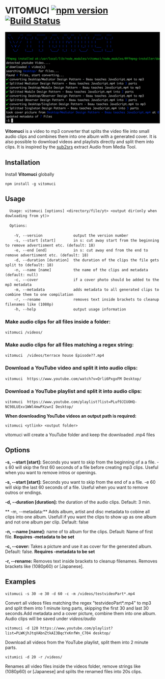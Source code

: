 
# VITOMUCI [![npm version](https://badge.fury.io/js/vitomuci.svg)](https://badge.fury.io/js/vitomuci) [![Build Status](https://travis-ci.org/jufabeck2202/vitomuci.svg?branch=master)](https://travis-ci.org/jufabeck2202/vitomuci)
![](https://raw.githubusercontent.com/jufabeck2202/vitomuci/master/picture.png)

**Vitomuci** is a video to mp3 converter that splits the video file into small audio clips and combines them into one album with a generated cover. It is also possible to download videos and playlists directly and split them into clips.
It is inspired by the [sub2srs](http://subs2srs.sourceforge.net/#extract_audio) extract Audio from Media Tool.
## Installation
Install **Vitomuci** globally

```shell
npm install -g vitomuci
```
## Usage
```shell
  Usage: vitomuci [options] <directory/file/yt> <output dir(only when dowloading from yt)>

  Options:

    -V, --version              output the version number
    -s, --start [start]        in s: cut away start from the beginning to remove advertisment etc. (default: 18)
    -e, --end [end]            in s: cut away end from the end to remove advertisment etc. (default: 18)
    -d, --duration [duration]  the duration of the clips the file gets split to (default: 18)
    -n, --name [name]          the name of the clips and metadata (default: null)
    -c, --cover                if a cover photo should be added to the mp3 metadata
    -m, --metadata             adds metadata to all generated clips to combine them to one compilation
    -r, --rename               removes text inside brackets to cleanup filenames like (1080p)
    -h, --help                 output usage information
```
### Make audio clips for all files inside a folder:
```shell
vitomuci /videos/
```
### Make audio clips for all files matching a regex string:
```shell
vitomuci  /videos/terrace house Episode??.mp4
```

### Download a YouTube video and split it into audio clips:
```shell
vitomuci  https://www.youtube.com/watch?v=Qrli6PxgxFM Desktop/
```
### Download a YouTube playlist and split it into audio clips:
```shell
vitomuci  https://www.youtube.com/playlist?list=PLuf9JIUOHQ-NC98LUExv1WWl4mwPXzwnI Desktop/
```
**When downloading YouTube videos an output path is required:** 
```shell
vitomuci <ytlink> <output folder>

```
vitomuci will create a YouTube folder and keep the downloaded .mp4 files 

## Options
**-s, --start [start]:** Seconds you want to skip from the beginning of a a file. -s 60 will skip the first 60 seconds of a file before creating mp3 clips. Useful when you want to remove intros or openings.

**-s, --start [start]:** Seconds you want to skip from the end of a a file. -e 60 will skip the last 60 seconds of a file. Useful when you want to remove outros or endings.

**-d, --duration [duration]:** the duration of the audio clips. Default: 3 min.

** -m, --metadata:** Adds album, artist and disc metadata to cobine all clips into one album. Usefull if you want the clips to show up as one album and not one album per clip. Default: false

**-n, --name [name]:** name of to album for the clips. Default: Name of first file. **Requires -metadata to be set**

**-c, --cover:** Takes a picture and use it as cover for the generated album. Default: false. **Requires -metadata to be set**

**-r, --rename:** Removes text inside brackets to cleanup filenames. Removes brackets like (1080p60) or [Japanese]. 


## Examples
```shell
vitomuci -s 30 -e 30 -d 60 -c -m /videos/testvideoPart*.mp4
```
Convert all videos files matching the regex "testvideoPart*.mp4" to mp3 and split them into 1 minute long parts, skipping the first 30 and last 30 seconds.Add metadata and a cover picture, combine them into one album. Audio clips will be saved under *videos/audio*

```shell
vitomuci -d 120 https://www.youtube.com/playlist?list=PLWKjhJtqVAbnZtkAI3BqcYxKnfWn_C704 desktop/
```
Download all videos from the YouTube playlist, split them into 2 minute parts.

```shell
vitumici -d 20 -r /videos/
```
Renames all video files inside the videos folder, remove strings like (1080p60) or [Japanese] and splits the renamed files into 20s clips.
